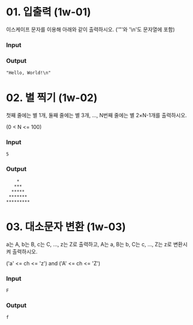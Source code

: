 # 01. 입출력 (1w-01)
이스케이프 문자를 이용해 아래와 같이 출력하시오.
('"'와 '\n'도 문자열에 포함)

### Input

### Output
`"Hello, World!\n"`

# 02. 별 찍기 (1w-02)
첫째 줄에는 별 1개, 둘째 줄에는 별 3개, ..., N번째 줄에는 별 2×N-1개를 출력하시오.

(0 < N <= 100)

### Input
`5`
### Output
```
    *
   ***
  *****
 *******
*********
```

# 03. 대소문자 변환 (1w-03)
a는 A, b는 B, c는 C, ..., z는 Z로 출력하고, A는 a, B는 b, C는 c, ..., Z는 z로 변환시켜 출력하시오.

('a' <= ch <= 'z') and ('A' <= ch <= 'Z')

### Input
`F`
### Output
`f`